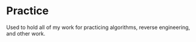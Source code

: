 # Practice
Used to hold all of my work for practicing algorithms, reverse engineering, and other work. 
